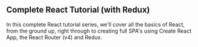 
## Complete React Tutorial (with Redux)
In this complete React tutorial series, we'll cover all the basics of React, from the ground up, right through to creating full SPA's using Create React App, the React Router (v4) and Redux.
